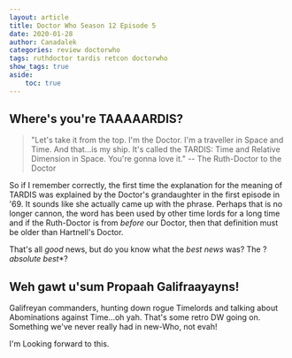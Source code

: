 ```yaml
---
layout: article
title: Doctor Who Season 12 Episode 5
date: 2020-01-28
author: Canadalek
categories: review doctorwho
tags: ruthdoctor tardis retcon doctorwho
show_tags: true
aside: 
    toc: true
---
```


## Where's you're TAAAAARDIS?
> "Let's take it from the top. 
   I'm the Doctor. 
   I'm a traveller in Space and Time. 
   And that...is my ship. 
   It's called the TARDIS: Time and Relative Dimension in Space. 
   You're gonna love it." 
          -- The Ruth-Doctor to the Doctor

So if I remember correctly, the first time the explanation for the meaning of TARDIS was explained by the Doctor's grandaughter in the first episode in '69. It sounds like she actually came up with the phrase. Perhaps that is no longer cannon, the word has been used by other time lords for a long time and if the Ruth-Doctor is from _before_ our Doctor, then that definition must be older than Hartnell's Doctor.

That's all _good_ news, but do you know what the *best news* was? The ?*absolute best**?

## Weh gawt u'sum Propaah Galifraayayns!
Galifreyan commanders, hunting down rogue Timelords and talking about Abominations against Time...oh yah. That's some retro DW going on. Something we've never really had in new-Who, not evah!

I'm Looking forward to this.
